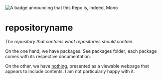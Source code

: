 ![A badge announcing that this Repo is, indeed, Mono](https://img.shields.io/badge/Repo-Mono-success)

# repositoryname

_The repository that contains what repositories should contain._

On the one hand, we have packages. See packages folder; each package comes with its respective documentation.

On the other, we have [nothing](https://isthisstackoverflow.github.io/repositoryname/index.html), presented as a viewable webpage that appears to include contents. I am not particularly happy with it.
